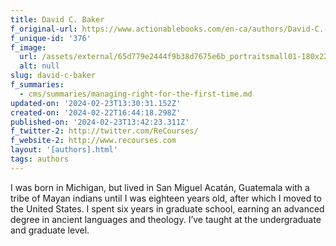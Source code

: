 ```yaml
---
title: David C. Baker
f_original-url: https://www.actionablebooks.com/en-ca/authors/David-C.-Baker/
f_unique-id: '376'
f_image:
  url: /assets/external/65d779e2444f9b38d7675e6b_portraitsmall01-180x220.jpeg
  alt: null
slug: david-c-baker
f_summaries:
  - cms/summaries/managing-right-for-the-first-time.md
updated-on: '2024-02-23T13:30:31.152Z'
created-on: '2024-02-22T16:44:18.298Z'
published-on: '2024-02-23T13:42:23.311Z'
f_twitter-2: http://twitter.com/ReCourses/
f_website-2: http://www.recourses.com
layout: '[authors].html'
tags: authors
---
```


I was born in Michigan, but lived in San Miguel Acatán, Guatemala with a tribe of Mayan indians until I was eighteen years old, after which I moved to the United States. I spent six years in graduate school, earning an advanced degree in ancient languages and theology. I’ve taught at the undergraduate and graduate level.
